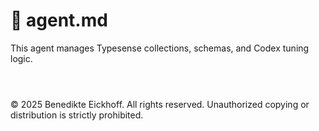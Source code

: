 # 🤖 agent.md

This agent manages Typesense collections, schemas, and Codex tuning logic.

```



```
© 2025 Benedikte Eickhoff. All rights reserved.
Unauthorized copying or distribution is strictly prohibited.
```
